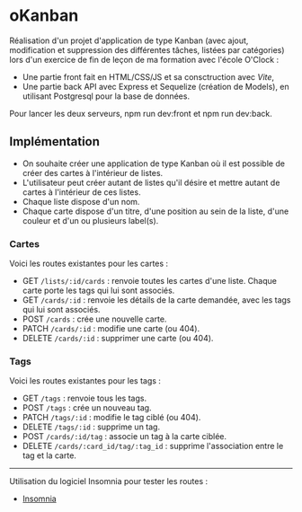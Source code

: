 # oKanban

Réalisation d'un projet d'application de type Kanban (avec ajout, modification et suppression des différentes tâches, listées par catégories) lors d'un exercice de fin de leçon de ma formation avec l'école O'Clock :

- Une partie front fait en HTML/CSS/JS et sa consctruction avec _Vite_,
- Une partie back API avec Express et Sequelize (création de Models), en utilisant Postgresql pour la base de données.

Pour lancer les deux serveurs, npm run dev:front et npm run dev:back.

## Implémentation

- On souhaite créer une application de type Kanban où il est possible de créer des cartes à l'intérieur de listes.
- L'utilisateur peut créer autant de listes qu'il désire et mettre autant de cartes à l'intérieur de ces listes.
- Chaque liste dispose d'un nom.
- Chaque carte dispose d'un titre, d'une position au sein de la liste, d'une couleur et d'un ou plusieurs label(s).

### Cartes

Voici les routes existantes pour les cartes :

- GET `/lists/:id/cards` : renvoie toutes les cartes d'une liste. Chaque carte porte les tags qui lui sont associés.
- GET `/cards/:id` : renvoie les détails de la carte demandée, avec les tags qui lui sont associés.
- POST `/cards` : crée une nouvelle carte.
- PATCH `/cards/:id` : modifie une carte (ou 404).
- DELETE `/cards/:id` : supprimer une carte (ou 404).

### Tags

Voici les routes existantes pour les tags :

- GET `/tags` : renvoie tous les tags.
- POST `/tags` : crée un nouveau tag.
- PATCH `/tags/:id` : modifie le tag ciblé (ou 404).
- DELETE `/tags/:id` : supprime un tag.
- POST `/cards/:id/tag` : associe un tag à la carte ciblée.
- DELETE `/cards/:card_id/tag/:tag_id` : supprime l'association entre le tag et la carte.

---

Utilisation du logiciel Insomnia pour tester les routes :

- [Insomnia](https://support.insomnia.rest/article/23-installation#ubuntu)

